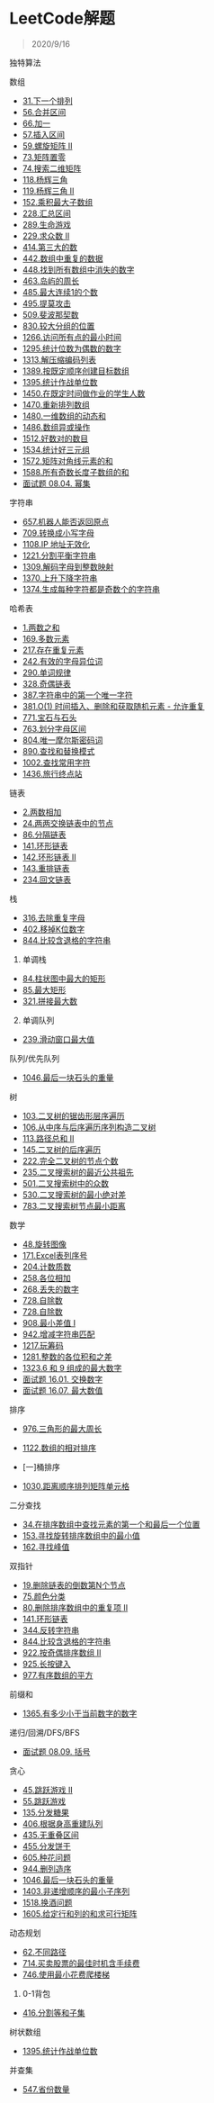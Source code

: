 # LeetCode解题

> 2020/9/16

独特算法

数组
* [31.下一个排列]()
* [56.合并区间]()
* [66.加一]()
* [57.插入区间]()
* [59.螺旋矩阵 II]()
* [73.矩阵置零]()
* [74.搜索二维矩阵]()
* [118.杨辉三角]()
* [119.杨辉三角 II]()
* [152.乘积最大子数组]()
* [228.汇总区间]()
* [289.生命游戏]()
* [229.求众数 II]()
* [414.第三大的数]()
* [442.数组中重复的数据]()
* [448.找到所有数组中消失的数字]()
* [463.岛屿的周长]()
* [485.最大连续1的个数]()
* [495.提莫攻击]()
* [509.斐波那契数]()
* [830.较大分组的位置]()
* [1266.访问所有点的最小时间]()
* [1295.统计位数为偶数的数字]()
* [1313.解压缩编码列表]()
* [1389.按既定顺序创建目标数组]()
* [1395.统计作战单位数]()
* [1450.在既定时间做作业的学生人数]()
* [1470.重新排列数组]()
* [1480.一维数组的动态和]()
* [1486.数组异或操作]()
* [1512.好数对的数目]()
* [1534.统计好三元组]()
* [1572.矩阵对角线元素的和]()
* [1588.所有奇数长度子数组的和]()
* [面试题 08.04. 幂集]()

字符串
* [657.机器人能否返回原点]()
* [709.转换成小写字母]()
* [1108.IP 地址无效化]()
* [1221.分割平衡字符串]()
* [1309.解码字母到整数映射]()
* [1370.上升下降字符串]()
* [1374.生成每种字符都是奇数个的字符串]()

哈希表
* [1.两数之和]()
* [169.多数元素]()
* [217.存在重复元素]()
* [242.有效的字母异位词]()
* [290.单词规律]()
* [328.奇偶链表]()
* [387.字符串中的第一个唯一字符]()
* [381.O(1) 时间插入、删除和获取随机元素 - 允许重复]()
* [771.宝石与石头]()
* [763.划分字母区间]()
* [804.唯一摩尔斯密码词]()
* [890.查找和替换模式]()
* [1002.查找常用字符]()
* [1436.旅行终点站]()

链表
* [2.两数相加]()
* [24.两两交换链表中的节点]()
* [86.分隔链表]()
* [141.环形链表]()
* [142.环形链表 II]()
* [143.重排链表]()
* [234.回文链表]()

栈
* [316.去除重复字母]()
* [402.移掉K位数字]()
* [844.比较含退格的字符串]()
1. 单调栈
* [84.柱状图中最大的矩形]()
* [85.最大矩形]()
* [321.拼接最大数]()
2. 单调队列
* [239.滑动窗口最大值]()

队列/优先队列
* [1046.最后一块石头的重量]()

树
* [103.二叉树的锯齿形层序遍历]()
* [106.从中序与后序遍历序列构造二叉树]()
* [113.路径总和 II]()
* [145.二叉树的后序遍历]()                                                         
* [222.完全二叉树的节点个数]()
* [235.二叉搜索树的最近公共祖先]()
* [501.二叉搜索树中的众数]()
* [530.二叉搜索树的最小绝对差]()
* [783.二叉搜索树节点最小距离]()

数学
* [48.旋转图像]()
* [171.Excel表列序号]()
* [204.计数质数]()
* [258.各位相加]()
* [268.丢失的数字]()
* [728.自除数]()
* [728.自除数]()
* [908.最小差值 I]()
* [942.增减字符串匹配]()
* [1217.玩筹码]()
* [1281.整数的各位积和之差]()
* [1323.6 和 9 组成的最大数字]()
* [面试题 16.01. 交换数字]()
* [面试题 16.07. 最大数值]()

排序
* [976.三角形的最大周长]()
* [1122.数组的相对排序]()

* [一]桶排序
* [1030.距离顺序排列矩阵单元格]()

二分查找
* [34.在排序数组中查找元素的第一个和最后一个位置]()
* [153.寻找旋转排序数组中的最小值]()
* [162.寻找峰值]()

双指针
* [19.删除链表的倒数第N个节点]()
* [75.颜色分类]()
* [80.删除排序数组中的重复项 II]()
* [141.环形链表]()
* [344.反转字符串]()
* [844.比较含退格的字符串]()
* [922.按奇偶排序数组 II]()
* [925.长按键入]()
* [977.有序数组的平方]()

前缀和
* [1365.有多少小于当前数字的数字]()
  
递归/回溯/DFS/BFS
* [面试题 08.09. 括号]()

贪心
* [45.跳跃游戏 II]()
* [55.跳跃游戏]()
* [135.分发糖果]()
* [406.根据身高重建队列]()
* [435.无重叠区间]()
* [455.分发饼干]()
* [605.种花问题]()
* [944.删列造序]()
* [1046.最后一块石头的重量]()
* [1403.非递增顺序的最小子序列]()
* [1518.换酒问题]()
* [1605.给定行和列的和求可行矩阵]()

动态规划
* [62.不同路径]()
* [714.买卖股票的最佳时机含手续费]()
* [746.使用最小花费爬楼梯]()
1. 0-1背包
* [416.分割等和子集]()

树状数组
* [1395.统计作战单位数](代解决)

并查集
* [547.省份数量]()
